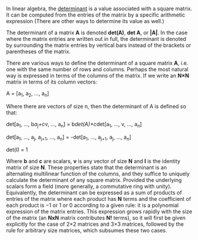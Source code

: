 In linear algebra, the  [determinant](http://en.wikipedia.org/wiki/Determinant) is a value associated with a square matrix.
It can be computed from the entries of the matrix by a specific arithmetic expression 
(There are other ways to determine its value as well.)

The determinant of a matrix **A** is denoted **det(A)**, **det A**, or **|A|**.
In the case where the matrix entries are written out in full, the determinant 
is denoted by surrounding the matrix entries by vertical bars instead of the brackets or parentheses of the matrix.

There are various ways to define the determinant of a square matrix **A**, i.e.
one with the same number of rows and columns. Perhaps the most natural way
is expressed in terms of the columns of the matrix. If we write an **N×N**
matrix in terms of its column vectors:

A = [a<sub>1</sub>, a<sub>2</sub>, ..., a<sub>n</sub>]

Where there are vectors of size n, then the determinant of A is defined so that:

det[a<sub>1</sub>, ..., b*a<sub>j</sub>+c*v, ..., a<sub>n</sub>] = b*det(A)+c*det[a<sub>1</sub>, ..., v, ..., a<sub>n</sub>]

det[a<sub>1</sub>, ..., a<sub>j</sub>, a<sub>j+1</sub>, ..., a<sub>n</sub>] = -det[a<sub>1</sub>, ..., a<sub>j+1</sub>, a<sub>j</sub>, ..., a<sub>n</sub>]

det(I) = 1

Where **b** and **c** are scalars, **v** is any vector of size **N** and **I** is the identity matrix of size **N**.
These properties state that the determinant is an alternating multilinear function of the columns, and they suffice to
uniquely calculate the determinant of any square matrix. 
Provided the underlying scalars form a field (more generally, a commutative ring with unity).
Equivalently, the determinant can be expressed as a sum of products of entries of the matrix where each product has
**N** terms and the coefficient of each product is −1 or 1 or 0 according to a given rule:
it is a polynomial expression of the matrix entries.
This expression grows rapidly with the size of the matrix (an **NxN** matrix contributes **N!** terms),
so it will first be given explicitly for the case of 2×2 matrices and 3×3 matrices,
followed by the rule for arbitrary size matrices, which subsumes these two cases.
